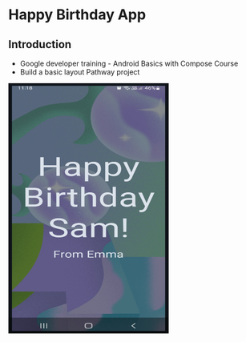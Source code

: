 
# Happy Birthday App

## Introduction
- Google developer training - Android Basics with Compose Course
- Build a basic layout Pathway project


<p align="left">  <img src="https://github.com/Sajeewamalith/Happy_Birthday/blob/master/Screenshot_20241219-111823_Happy%20Birthday.jpg"  width="320" height="500"/> </p>
